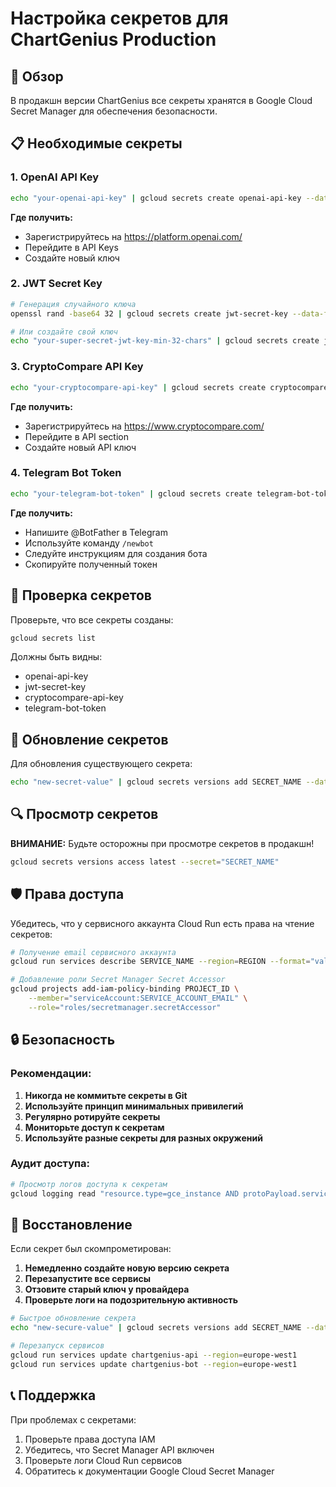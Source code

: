 # Настройка секретов для ChartGenius Production

## 🔐 Обзор

В продакшн версии ChartGenius все секреты хранятся в Google Cloud Secret Manager для обеспечения безопасности.

## 📋 Необходимые секреты

### 1. OpenAI API Key
```bash
echo "your-openai-api-key" | gcloud secrets create openai-api-key --data-file=-
```

**Где получить:**
- Зарегистрируйтесь на https://platform.openai.com/
- Перейдите в API Keys
- Создайте новый ключ

### 2. JWT Secret Key
```bash
# Генерация случайного ключа
openssl rand -base64 32 | gcloud secrets create jwt-secret-key --data-file=-

# Или создайте свой ключ
echo "your-super-secret-jwt-key-min-32-chars" | gcloud secrets create jwt-secret-key --data-file=-
```

### 3. CryptoCompare API Key
```bash
echo "your-cryptocompare-api-key" | gcloud secrets create cryptocompare-api-key --data-file=-
```

**Где получить:**
- Зарегистрируйтесь на https://www.cryptocompare.com/
- Перейдите в API section
- Создайте новый API ключ

### 4. Telegram Bot Token
```bash
echo "your-telegram-bot-token" | gcloud secrets create telegram-bot-token --data-file=-
```

**Где получить:**
- Напишите @BotFather в Telegram
- Используйте команду `/newbot`
- Следуйте инструкциям для создания бота
- Скопируйте полученный токен

## 🔧 Проверка секретов

Проверьте, что все секреты созданы:

```bash
gcloud secrets list
```

Должны быть видны:
- openai-api-key
- jwt-secret-key
- cryptocompare-api-key
- telegram-bot-token

## 🔄 Обновление секретов

Для обновления существующего секрета:

```bash
echo "new-secret-value" | gcloud secrets versions add SECRET_NAME --data-file=-
```

## 🔍 Просмотр секретов

**ВНИМАНИЕ:** Будьте осторожны при просмотре секретов в продакшн!

```bash
gcloud secrets versions access latest --secret="SECRET_NAME"
```

## 🛡️ Права доступа

Убедитесь, что у сервисного аккаунта Cloud Run есть права на чтение секретов:

```bash
# Получение email сервисного аккаунта
gcloud run services describe SERVICE_NAME --region=REGION --format="value(spec.template.spec.serviceAccountName)"

# Добавление роли Secret Manager Secret Accessor
gcloud projects add-iam-policy-binding PROJECT_ID \
    --member="serviceAccount:SERVICE_ACCOUNT_EMAIL" \
    --role="roles/secretmanager.secretAccessor"
```

## 🔒 Безопасность

### Рекомендации:
1. **Никогда не коммитьте секреты в Git**
2. **Используйте принцип минимальных привилегий**
3. **Регулярно ротируйте секреты**
4. **Мониторьте доступ к секретам**
5. **Используйте разные секреты для разных окружений**

### Аудит доступа:
```bash
# Просмотр логов доступа к секретам
gcloud logging read "resource.type=gce_instance AND protoPayload.serviceName=secretmanager.googleapis.com" --limit=50
```

## 🚨 Восстановление

Если секрет был скомпрометирован:

1. **Немедленно создайте новую версию секрета**
2. **Перезапустите все сервисы**
3. **Отзовите старый ключ у провайдера**
4. **Проверьте логи на подозрительную активность**

```bash
# Быстрое обновление секрета
echo "new-secure-value" | gcloud secrets versions add SECRET_NAME --data-file=-

# Перезапуск сервисов
gcloud run services update chartgenius-api --region=europe-west1
gcloud run services update chartgenius-bot --region=europe-west1
```

## 📞 Поддержка

При проблемах с секретами:
1. Проверьте права доступа IAM
2. Убедитесь, что Secret Manager API включен
3. Проверьте логи Cloud Run сервисов
4. Обратитесь к документации Google Cloud Secret Manager
